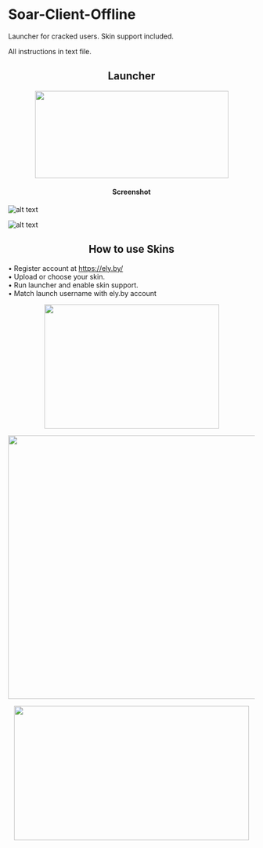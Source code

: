 # Soar-Client-Offline
 
 Launcher for cracked users. Skin support included.

All instructions in text file.

<h2 align="center">Launcher</h2>

<p align="center">
  <img width="395" height="178" src="https://i.imgur.com/W6tYKdF.png">
</p>

<h4 align="center">Screenshot</h4>

![alt text](https://i.imgur.com/TDDJAz9.png)

![alt text](https://i.imgur.com/HwPrrOV.png)

<h2 align="center">How to use Skins</h2>

• Register account at https://ely.by/ \
• Upload or choose your skin.\
• Run launcher and enable skin support.\
• Match launch username with ely.by account


<p align="center">
  <img width="357" height="253" src="https://i.imgur.com/cfDSRz3.png">
</p>

<p align="center">
  <img width="637" height="537" src="https://i.imgur.com/RufQo7Z.png">
</p>

<p align="center">
  <img width="480" height="274" src="https://i.imgur.com/lKjR1Rz.png">
</p>
